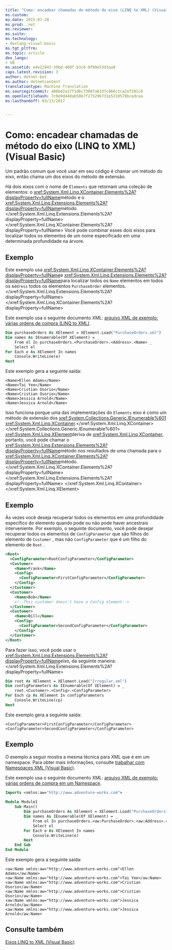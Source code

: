 ```yaml
---
title: "Como: encadear chamadas de método do eixo (LINQ to XML) (Visual Basic) | Documentos do Microsoft"
ms.custom: 
ms.date: 2015-07-20
ms.prod: .net
ms.reviewer: 
ms.suite: 
ms.technology:
- devlang-visual-basic
ms.tgt_pltfrm: 
ms.topic: article
dev_langs:
- VB
ms.assetid: e4e22942-39bd-460f-b3c0-9f09e53d3aa9
caps.latest.revision: 3
author: dotnet-bot
ms.author: dotnetcontent
translationtype: Machine Translation
ms.sourcegitcommit: a06bd2a17f1d6c7308fa6337c866c1ca2e7281c0
ms.openlocfilehash: 7c0e9d440ab50b7f275296731e5210578bcedcaa
ms.lasthandoff: 03/13/2017


---
```

# <a name="how-to-chain-axis-method-calls-linq-to-xml-visual-basic"></a>Como: encadear chamadas de método do eixo (LINQ to XML) (Visual Basic)
Um padrão comum que você usar em seu código é chamar um método do eixo, então chama um dos eixos do método de extensão.  
  
 Há dois eixos com o nome de `Elements` que retornam uma coleção de elementos: o <xref:System.Xml.Linq.XContainer.Elements%2A?displayProperty=fullName>método e o <xref:System.Xml.Linq.Extensions.Elements%2A?displayProperty=fullName>método.</xref:System.Xml.Linq.Extensions.Elements%2A?displayProperty=fullName> </xref:System.Xml.Linq.XContainer.Elements%2A?displayProperty=fullName> Você pode combinar esses dois eixos para localizar todos os elementos de um nome especificado em uma determinada profundidade na árvore.  
  
## <a name="example"></a>Exemplo  
 Este exemplo usa <xref:System.Xml.Linq.XContainer.Elements%2A?displayProperty=fullName>e <xref:System.Xml.Linq.Extensions.Elements%2A?displayProperty=fullName>para localizar todos os `Name` elementos em todos os `Address` todos os elementos `PurchaseOrder` elementos.</xref:System.Xml.Linq.Extensions.Elements%2A?displayProperty=fullName> </xref:System.Xml.Linq.XContainer.Elements%2A?displayProperty=fullName>  
  
 Este exemplo usa o seguinte documento XML: [arquivo XML de exemplo: várias ordens de compra (LINQ to XML)](../../../../visual-basic/programming-guide/concepts/linq/sample-xml-file-multiple-purchase-orders-linq-to-xml.md).  
  
```vb  
Dim purchaseOrders As XElement = XElement.Load("PurchaseOrders.xml")  
Dim names As IEnumerable(Of XElement) = _  
    From el In purchaseOrders.<PurchaseOrder>.<Address>.<Name> _  
    Select el  
For Each e As XElement In names  
    Console.WriteLine(e)  
Next  
```  
  
 Este exemplo gera a seguinte saída:  
  
```  
<Name>Ellen Adams</Name>  
<Name>Tai Yee</Name>  
<Name>Cristian Osorio</Name>  
<Name>Cristian Osorio</Name>  
<Name>Jessica Arnold</Name>  
<Name>Jessica Arnold</Name>  
```  
  
 Isso funciona porque uma das implementações do `Elements` eixo é como um método de extensão dos <xref:System.Collections.Generic.IEnumerable%601> <xref:System.Xml.Linq.XContainer>.</xref:System.Xml.Linq.XContainer> </xref:System.Collections.Generic.IEnumerable%601> <xref:System.Xml.Linq.XElement>deriva de <xref:System.Xml.Linq.XContainer>, portanto, você pode chamar o <xref:System.Xml.Linq.Extensions.Elements%2A?displayProperty=fullName>método nos resultados de uma chamada para o <xref:System.Xml.Linq.XContainer.Elements%2A?displayProperty=fullName>método.</xref:System.Xml.Linq.XContainer.Elements%2A?displayProperty=fullName> </xref:System.Xml.Linq.Extensions.Elements%2A?displayProperty=fullName> </xref:System.Xml.Linq.XContainer></xref:System.Xml.Linq.XElement>  
  
## <a name="example"></a>Exemplo  
 Às vezes você deseja recuperar todos os elementos em uma profundidade específico do elemento quando pode ou não pode haver ancestrais interveniente. Por exemplo, o seguinte documento, você pode desejar recuperar todos os elementos de `ConfigParameter` que são filhos do elemento de `Customer` , mas não `ConfigParameter` que é um filho do elemento de `Root` .  
  
```xml  
<Root>  
  <ConfigParameter>RootConfigParameter</ConfigParameter>  
  <Customer>  
    <Name>Frank</Name>  
    <Config>  
      <ConfigParameter>FirstConfigParameter</ConfigParameter>  
    </Config>  
  </Customer>  
  <Customer>  
    <Name>Bob</Name>  
    <!--This customer doesn't have a Config element-->  
  </Customer>  
  <Customer>  
    <Name>Bill</Name>  
    <Config>  
      <ConfigParameter>SecondConfigParameter</ConfigParameter>  
    </Config>  
  </Customer>  
</Root>  
```  
  
 Para fazer isso, você pode usar o <xref:System.Xml.Linq.Extensions.Elements%2A?displayProperty=fullName>eixo, da seguinte maneira:</xref:System.Xml.Linq.Extensions.Elements%2A?displayProperty=fullName>  
  
```vb  
Dim root As XElement = XElement.Load("Irregular.xml")  
Dim configParameters As IEnumerable(Of XElement) = _  
    root.<Customer>.<Config>.<ConfigParameter>  
For Each cp As XElement In configParameters  
    Console.WriteLine(cp)  
Next  
```  
  
 Este exemplo gera a seguinte saída:  
  
```  
<ConfigParameter>FirstConfigParameter</ConfigParameter>  
<ConfigParameter>SecondConfigParameter</ConfigParameter>  
```  
  
## <a name="example"></a>Exemplo  
 O exemplo a seguir mostra a mesma técnica para XML que é em um namespace. Para obter mais informações, consulte [trabalhar com Namespaces XML (Visual Basic)](../../../../visual-basic/programming-guide/concepts/linq/working-with-xml-namespaces.md).  
  
 Este exemplo usa o seguinte documento XML: [arquivo XML de exemplo: várias ordens de compra em um Namespace](../../../../visual-basic/programming-guide/concepts/linq/sample-xml-file-multiple-purchase-orders-in-a-namespace.md).  
  
```vb  
Imports <xmlns:aw="http://www.adventure-works.com">  
  
Module Module1  
    Sub Main()  
        Dim purchaseOrders As XElement = XElement.Load("PurchaseOrdersInNamespace.xml")  
        Dim names As IEnumerable(Of XElement) = _  
            From el In purchaseOrders.<aw:PurchaseOrder>.<aw:Address>.<aw:Name> _  
            Select el  
        For Each e As XElement In names  
            Console.WriteLine(e)  
        Next  
    End Sub  
End Module  
```  
  
 Este exemplo gera a seguinte saída:  
  
```  
<aw:Name xmlns:aw="http://www.adventure-works.com">Ellen Adams</aw:Name>  
<aw:Name xmlns:aw="http://www.adventure-works.com">Tai Yee</aw:Name>  
<aw:Name xmlns:aw="http://www.adventure-works.com">Cristian Osorio</aw:Name>  
<aw:Name xmlns:aw="http://www.adventure-works.com">Cristian Osorio</aw:Name>  
<aw:Name xmlns:aw="http://www.adventure-works.com">Jessica Arnold</aw:Name>  
<aw:Name xmlns:aw="http://www.adventure-works.com">Jessica Arnold</aw:Name>  
```  
  
## <a name="see-also"></a>Consulte também  
 [Eixos LINQ to XML (Visual Basic)](../../../../visual-basic/programming-guide/concepts/linq/linq-to-xml-axes.md)
